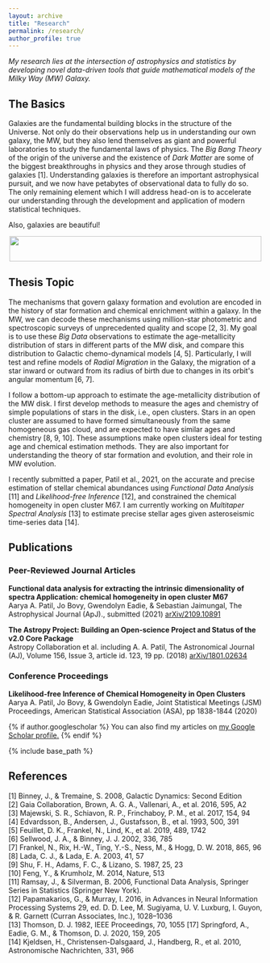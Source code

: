 ```yaml
---
layout: archive
title: "Research"
permalink: /research/
author_profile: true
---
```


*My research lies at the intersection of astrophysics and statistics by developing novel data-driven tools that guide mathematical models of the Milky Way (MW) Galaxy.*

The Basics
----------
Galaxies are the fundamental building blocks in the structure of the Universe. Not only do their observations help us in understanding our own galaxy, the MW, but they also lend themselves as giant and powerful laboratories to study the fundamental laws of physics. The *Big Bang Theory* of the origin of the universe and the existence of *Dark Matter* are some of the biggest breakthroughs in physics and they arose through studies of galaxies [1]. Understanding galaxies is therefore an important astrophysical pursuit, and we now have petabytes of observational data to fully do so.  The only remaining element which I will address head-on is to accelerate our understanding through the development and application of modern statistical techniques.

Also, galaxies are beautiful!

<p align="center">
  <img width="500" height="50" src="https://aaryapatil.github.io/images/galaxy.jpg">
</p>

Thesis Topic
------------
The mechanisms that govern galaxy formation and evolution are encoded in the history of star formation and chemical enrichment within a galaxy. In the MW, we can decode these mechanisms using million-star photometric and spectroscopic surveys of unprecedented quality and scope [2, 3]. My goal is to use these *Big Data* observations to estimate the age-metallicity distribution of stars in different parts of the MW disk, and compare this distribution to Galactic chemo-dynamical models [4, 5]. Particularly, I will test and refine models of *Radial Migration* in the Galaxy, the migration of a star inward or outward from its radius of birth due to changes in its orbit's angular momentum [6, 7].

I follow a bottom-up approach to estimate the age-metallicity distribution of the MW disk. I first develop methods to measure the ages and chemistry of simple populations of stars in the disk, i.e., open clusters. Stars in an open cluster are assumed to have formed simultaneously from the same homogeneous gas cloud, and are expected to have similar ages and chemistry [8, 9, 10]. These assumptions make open clusters ideal for testing age and chemical estimation methods. They are also important for understanding the theory of star formation and evolution, and their role in MW evolution.

I recently submitted a paper, Patil et al., 2021, on the accurate and precise estimation of stellar chemical abundances using *Functional Data Analysis* [11] and *Likelihood-free Inference* [12], and constrained the chemical homogeneity in open cluster M67. I am currently working on *Multitaper Spectral Analysis* [13] to estimate precise stellar ages given asteroseismic time-series data [14].

Publications
------------

### Peer-Reviewed Journal Articles

**Functional data analysis for extracting the intrinsic dimensionality of spectra
Application: chemical homogeneity in open cluster M67**\
Aarya A. Patil, Jo Bovy, Gwendolyn Eadie, & Sebastian Jaimungal, The Astrophysical Journal (ApJ)., submitted (2021) [arXiv/2109.10891](https://arxiv.org/abs/2109.10891)

**The Astropy Project: Building an Open-science Project and Status of the v2.0 Core Package**\
Astropy Collaboration et al. including A. A. Patil, The Astronomical Journal (AJ), Volume 156, Issue 3, article id. 123, 19 pp. (2018) [arXiv/1801.02634](https://arxiv.org/abs/1801.02634)

### Conference Proceedings

**Likelihood-free Inference of Chemical Homogeneity in Open Clusters**\
Aarya A. Patil, Jo Bovy, & Gwendolyn Eadie, Joint Statistical Meetings (JSM) Proceedings, American Statistical Association (ASA), pp 1838-1844 (2020)

{% if author.googlescholar %}
  You can also find my articles on <u><a href="{{author.googlescholar}}">my Google Scholar profile</a>.</u>
{% endif %}

{% include base_path %}


References
----------
[1] Binney, J., & Tremaine, S. 2008, Galactic Dynamics: Second Edition\
[2] Gaia Collaboration, Brown, A. G. A., Vallenari, A., et al. 2016, 595, A2\
[3] Majewski, S. R., Schiavon, R. P., Frinchaboy, P. M., et al. 2017, 154, 94\
[4] Edvardsson, B., Andersen, J., Gustafsson, B., et al. 1993, 500, 391\
[5] Feuillet, D. K., Frankel, N., Lind, K., et al. 2019, 489, 1742\
[6] Sellwood, J. A., & Binney, J. J. 2002, 336, 785\
[7] Frankel, N., Rix, H.-W., Ting, Y.-S., Ness, M., & Hogg, D. W. 2018, 865, 96\
[8] Lada, C. J., & Lada, E. A. 2003, 41, 57\
[9] Shu, F. H., Adams, F. C., & Lizano, S. 1987, 25, 23\
[10] Feng, Y., & Krumholz, M. 2014, Nature, 513\
[11] Ramsay, J., & Silverman, B. 2006, Functional Data Analysis, Springer Series in Statistics (Springer New York).\
[12] Papamakarios, G., & Murray, I. 2016, in Advances in Neural Information Processing Systems 29, ed. D. D. Lee, M. Sugiyama, U. V. Luxburg, I. Guyon, & R. Garnett (Curran Associates, Inc.), 1028–1036\
[13] Thomson, D. J. 1982, IEEE Proceedings, 70, 1055 [17] Springford, A., Eadie, G. M., & Thomson, D. J. 2020, 159, 205\
[14] Kjeldsen, H., Christensen-Dalsgaard, J., Handberg, R., et al. 2010, Astronomische Nachrichten, 331, 966